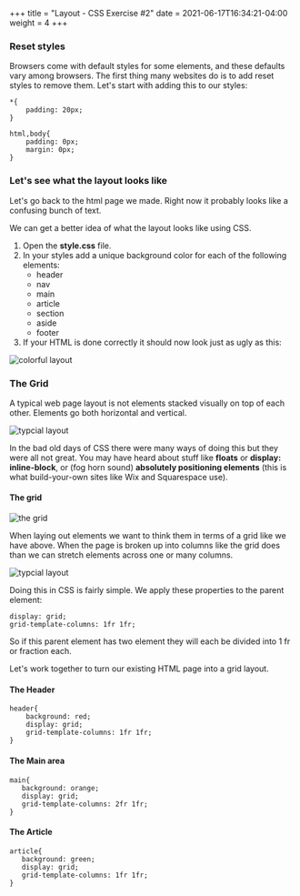 +++
title = "Layout - CSS Exercise #2"
date = 2021-06-17T16:34:21-04:00
weight = 4
+++

### Reset styles

Browsers come with default styles for some elements, and these defaults vary among browsers. The first thing many websites do is to add reset styles to remove them. Let's start with adding this to our styles:

```
*{
    padding: 20px;
}

html,body{
    padding: 0px;
    margin: 0px;
}
```

### Let's see what the layout looks like

Let's go back to the html page we made. Right now it probably looks like a confusing bunch of text. 

We can get a better idea of what the layout looks like using CSS. 

1. Open the **style.css** file.
2. In your styles add a unique background color for each of the following elements: 
   - header
   - nav
   - main
   - article
   - section
   - aside 
   - footer
3. If your HTML is done correctly it should now look just as ugly as this:

![colorful layout](../images/Terrible_Recipes_1.png)

### The Grid

A typical web page layout is not elements stacked visually on top of each other. Elements go both horizontal and vertical.

![typcial layout](../images/layout.png)

In the bad old days of CSS there were many ways of doing this but they were all not great. You may have heard about stuff like **floats** or **display: inline-block**, or (fog horn sound) **absolutely positioning elements** (this is what build-your-own sites like Wix and Squarespace use). 

#### The grid 

![the grid](../images/grid.jpg)

When laying out elements we want to think them in terms of a grid like we have above. When the page is broken up into columns like the grid does than we can stretch elements across one or many columns. 

![typcial layout](../images/layout-with-grid.png)

Doing this in CSS is fairly simple. We apply these properties to the parent element:

```
display: grid;
grid-template-columns: 1fr 1fr;
```

So if this parent element has two element they will each be divided into 1 fr or fraction each. 

Let's work together to turn our existing HTML page into a grid layout.

#### The Header

```
header{
    background: red;
    display: grid;
    grid-template-columns: 1fr 1fr;
}
```

#### The Main area

```
main{
   background: orange;
   display: grid;
   grid-template-columns: 2fr 1fr;
}
```

#### The Article

```
article{
   background: green;
   display: grid;
   grid-template-columns: 1fr 1fr;
}
```